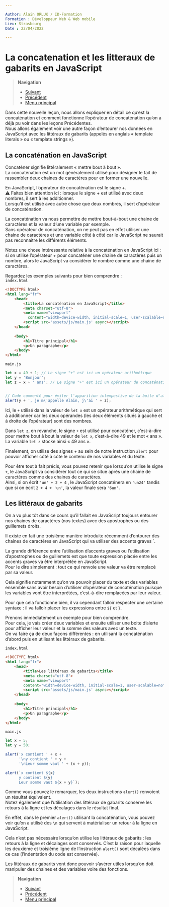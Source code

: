 ```yaml
---

Author: Alain ORLUK / ID-Formation  
Formation : Développeur Web & Web mobile  
Lieu: Strasbourg
Date : 22/04/2022  

---
```

# **La concatenation et les litteraux de gabarits en JavaScript**

>**Navigation**  
>
> - [Suivant](constantes.md#les-constantes-en-javascript)  
> - [Précédent](operateurs.md#presentation-des-operateurs-arithmetiques-et-daffectation-javascript)
> - [Menu principal](../menu.md#menu-general)

Dans cette nouvelle leçon, nous allons expliquer en détail ce qu’est la concaténation et comment fonctionne l’opérateur de concaténation qu’on a déjà pu voir dans les leçons Précédentes.  
Nous allons également voir une autre façon d’entourer nos données en JavaScript avec les littéraux de gabarits (appelés en anglais « template literals » ou « template strings »).  

## **La concaténation en JavaScript**

Concaténer signifie littéralement « mettre bout à bout ».  
La concaténation est un mot généralement utilisé pour désigner le fait de rassembler deux chaines de caractères pour en former une nouvelle.  

En JavaScript, l’opérateur de concaténation est le signe +.  
&#9888; Faites bien attention ici : lorsque le signe + est utilisé avec deux nombres, il sert à les additionner.  
Lorsqu’il est utilisé avec autre chose que deux nombres, il sert d’opérateur de concaténation.  

La concaténation va nous permettre de mettre bout-à-bout une chaine de caractères et la valeur d’une variable par exemple.  
Sans opérateur de concaténation, on ne peut pas en effet utiliser une chaine de caractères et une variable côté à côté car le JavaScript ne saurait pas reconnaitre les différents éléments.  

Notez une chose intéressante relative à la concaténation en JavaScript ici :  
si on utilise l’opérateur + pour concaténer une chaine de caractères puis un nombre, alors le JavaScript va considérer le nombre comme une chaine de caractères.  

Regardez les exemples suivants pour bien comprendre :  
`index.html`

```html
<!DOCTYPE html>
<html lang="fr">
    <head>
        <title>La concaténation en JavaScript</title>
        <meta charset="utf-8">
        <meta name="viewport"
          content="width=device-width, initial-scale=1, user-scalable=no">
        <script src='assets/js/main.js' async></script>
    </head>
    
    <body>
        <h1>Titre principal</h1>
        <p>Un paragraphe</p>
    </body>
</html>
```

`main.js`

```js
let x = 49 + 1; // Le signe "+" est ici un opérateur arithmétique
let y = 'Bonjour';
let z = x + ' ans'; // Le signe "+" est ici un opérateur de concaténation


// Code commenté pour éviter l'apparition intempestive de la boite d'alerte
alert(y + ', je m\'appelle Alain, j\'ai ' + z);

```

Ici, le `+` utilisé dans la valeur de `let x` est un opérateur arithmétique qui sert à additionner car les deux opérandes (les deux éléments situés à gauche et à droite de l’opérateur) sont des nombres.

Dans `let z`, en revanche, le signe `+` est utilisé pour concaténer, c’est-à-dire pour mettre bout à bout la valeur de `let x`, c’est-à-dire 49 et le mot « ans ». La variable `let z` stocke ainsi « 49 ans ».  

Finalement, on utilise des signes + au sein de notre instruction `alert` pour pouvoir afficher côté à côte le contenu de nos variables et du texte.  

Pour être tout à fait précis, vous pouvez retenir que lorsqu’on utilise le signe `+`, le JavaScript va considérer tout ce qui se situe après une chaine de caractères comme des chaines de caractères.  
Ainsi, si on écrit `'un' + 2 + 4` , le JavaScript concaténera en `'un24'` tandis que si on écrit `2 + 4 + 'un'`, la valeur finale sera `'6un'`.  

## **Les littéraux de gabarits**

On a vu plus tôt dans ce cours qu’il fallait en JavaScript toujours entourer nos chaines de caractères (nos textes) avec des apostrophes ou des guillemets droits.  

Il existe en fait une troisième manière introduite récemment d’entourer des chaines de caractères en JavaScript qui va utiliser des accents graves `.  

La grande différence entre l’utilisation d’accents graves ou l’utilisation d’apostrophes ou de guillemets est que toute expression placée entre les accents graves va être interprétée en JavaScript.  
Pour le dire simplement : tout ce qui renvoie une valeur va être remplacé par sa valeur.  

Cela signifie notamment qu’on va pouvoir placer du texte et des variables ensemble sans avoir besoin d’utiliser d’opérateur de concaténation puisque les variables vont être interprétées, c’est-à-dire remplacées par leur valeur.  

Pour que cela fonctionne bien, il va cependant falloir respecter une certaine syntaxe : il va falloir placer les expressions entre `${` et `}`.  

Prenons immédiatement un exemple pour bien comprendre.  
Pour cela, je vais créer deux variables et ensuite utiliser une boite d’alerte pour afficher leur valeur et la somme des valeurs avec un texte.  
On va faire ça de deux façons différentes : en utilisant la concaténation d’abord puis en utilisant les littéraux de gabarits.  

`index.html`

```html
<!DOCTYPE html>
<html lang="fr">
    <head>
        <title>Les littéraux de gabarits</title>
        <meta charset="utf-8">
        <meta name="viewport"
        content="width=device-width, initial-scale=1, user-scalable=no">
        <script src='assets/js/main.js' async></script>
    </head>
    
    <body>
        <h1>Titre principal</h1>
        <p>Un paragraphe</p>
    </body>
</html>
```

`main.js`

```js
let x = 5;
let y = 50;

alert('x contient ' + x +
      '\ny contient ' + y +
      '\nLeur somme vaut ' + (x + y));

alert(`x contient ${x}
      y contient ${y}
      Leur somme vaut ${x + y}`);
```

Comme vous pouvez le remarquer, les deux instructions `alert()` renvoient un résultat équivalent.  
Notez également que l’utilisation des littéraux de gabarits conserve les retours à la ligne et les décalages dans le résultat final.  

En effet, dans le premier `alert()` utilisant la concaténation, vous pouvez voir qu’on a utilisé des `\n` qui servent à matérialiser un retour à la ligne en JavaScript.  

Cela n’est pas nécessaire lorsqu’on utilise les littéraux de gabarits : les retours à la ligne et décalages sont conservés. C’est la raison pour laquelle les deuxième et troisième ligne de l’instruction `alert()` sont décalées dans ce cas (l’indentation du code est conservée).  

Les littéraux de gabarits vont donc pouvoir s’avérer utiles lorsqu’on doit manipuler des chaines et des variables voire des fonctions.  

>**Navigation**  
>
> - [Suivant](constantes.md#les-constantes-en-javascript)  
> - [Précédent](operateurs.md#presentation-des-operateurs-arithmetiques-et-daffectation-javascript)
> - [Menu principal](../menu.md#menu-general)
